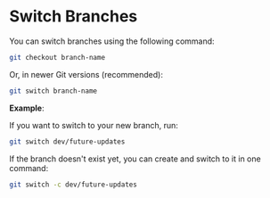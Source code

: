 # Switch Branches

You can switch branches using the following command:

```sh
git checkout branch-name
```

Or, in newer Git versions (recommended):

```sh
git switch branch-name
```

**Example**:

If you want to switch to your new branch, run:

```sh
git switch dev/future-updates
```

If the branch doesn't exist yet, you can create and switch to it in one command:

```sh
git switch -c dev/future-updates
```
